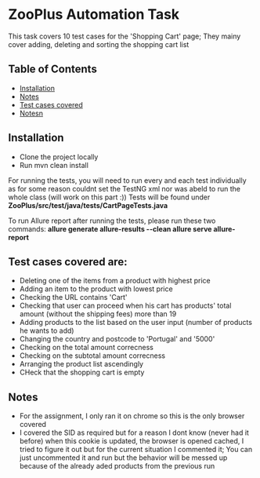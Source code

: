 
# ZooPlus Automation Task

This task covers 10 test cases for the 'Shopping Cart' page; They mainy cover adding, deleting and sorting the shopping cart list

## Table of Contents

- [Installation](#installation)
- [Notes](#notes)
- [Test cases covered](#tc)
- [Notesn](#notes)

## Installation

- Clone the project locally 
- Run mvn clean install
  
For running the tests, you will need to run every and each test individually as for some reason couldnt set the TestNG xml nor was abeld to run the whole class (will work on this part :))
Tests will be found under **ZooPlus/src/test/java/tests/CartPageTests.java**

To run Allure report after running the tests, please run these two commands:
**allure generate allure-results --clean
allure serve allure-report**

## Test cases covered are:
- Deleting one of the items from a product with highest price
- Adding an item to the product with lowest price
- Checking the URL contains 'Cart'
- Checking that user can proceed when his cart has products' total amount (without the shipping fees) more than 19 
- Adding products to the list based on the user input (number of products he wants to add)
- Changing the country and postcode to 'Portugal' and '5000'
- Checking on the total amount correcness
- Checking on the subtotal amount correcness
- Arranging the product list ascendingly
- CHeck that the shopping cart is empty

## Notes
- For the assignment, I only ran it on chrome so this is the only browser covered
- I covered the SID as required but for a reason I dont know (never had it before) when this cookie is updated, the browser is opened cached, I tried to figure it out but for the current situation I commented it;
  You can just uncommented it and run but the behavior will be messed up because of the already aded products from the previous run



